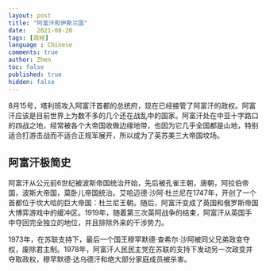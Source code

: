 ```yaml
---
layout: post
title: "阿富汗和伊斯兰国"
date:   2021-08-20
tags: [政经]
language : Chinese
comments: true
author: Zhen
toc: false
published: true
hidden: false
---
```

8月15号，塔利班攻入阿富汗首都的总统府，现在已经接管了阿富汗的政权。阿富汗应该是目前世界上为数不多的几个还在战乱中的国家。阿富汗处在中亚十字路口的四战之地，经常被各个大帝国收做边缘地带，也因为它几乎全国都是山地，特别适合打游击战而不适合正规军展开，所以成为了英苏美三大帝国坟场。

## 阿富汗极简史
阿富汗从公元前6世纪被波斯帝国统治开始，先后被孔雀王朝，唐朝，阿拉伯帝国，波斯大帝国，莫卧儿帝国统治。艾哈迈德·沙阿·杜兰尼在1747年，开创了一个首都位于坎大哈的巨大帝国：杜兰尼王朝。随后，阿富汗变成了英国和俄罗斯帝国大博弈游戏中的缓冲区。1919年，随着第三次英阿战争的结束，阿富汗从英国手中夺回完全独立的地位，并且排除外来的干涉势力。

1973年，在苏联支持下，最后一个国王穆罕默德·查希尔·沙阿被同父兄弟政变夺权，废除君主制。1978年，阿富汗人民民主党在苏联的支持下发动另一次政变并夺取政权，穆罕默德·达乌德汗和绝大部分家庭成员被杀害。
<!--stackedit_data:
eyJoaXN0b3J5IjpbLTIxNDQ3MzA0NDEsMjA0NDM2NzA2LC01NT
k1MjI4MTBdfQ==
-->